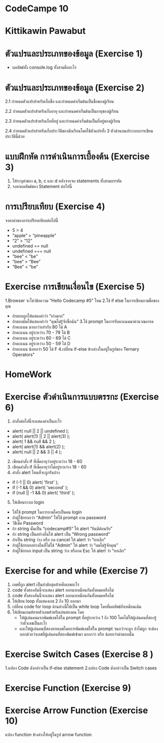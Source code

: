 # CodeCampe 10

# Kittikawin Pawabut

# ตัวแปรและประเภทของข้อมูล (Exercise 1)
  - ผลลัพธ์ทั้ง console.log ทั้งสามคืออะไร

# ตัวแปรและประเภทของข้อมูล (Exercise 2)
  2.1 กำหนดตัวแปรสำหรับเก็บชื่อ และกำหนดค่าเริ่มต้นเป็นชื่อของผู้เรียน
  
  2.2 กำหนดตัวแปรสำหรับเก็บอายุ และกำหนดค่าเริ่มต้นเป็นอายุของผู้เรียน
  
  2.3 กำหนดตัวแปรสำหรับเก็บที่อยู่ และกำหนดค่าเริ่มต้นเป็นที่อยู่ของผู้เรียน
  
  2.4 กำหนดตัวแปรสำหรับเก็บประวัติของนักเรียนโดยใช้ตัวแปรทั้ง 3 ตัวด้านบนประกอบการเขียนประวัตินี้ด้วย
  
# แบบฝึกหัด การดำเนินการเบื้องต้น (Exercise 3)
  1. ให้ระบุค่าของ a, b, c และ d หลังจากจบ statements ทั้งสามบรรทัด
  2. จงหาผลลัพธ์ของ Statement ต่อไปนี้

# การเปรียบเทียบ (Exercise 4)
  จงหาค่าของการเปรียบเทียบต่อไปนี้
  - 5 > 4
  - “apple” > “pineapple”
  - “2” > “12”
  - undefined == null
  - undefined === null
  - “bee” < “be”
  - “bee” > “Bee”
  - “Bee” < “be”
 
# Exercise การเขียนเงื่อนไข (Exercise 5)
1.Browser จะโชว์ข้อความ “Hello Codecamp #5” ไหม
2.ใช้ if else ในการเขียนถามชื่อของคุณ
- ถ้าตอบถูกให้แสดงคำว่า “เก่งมาก”
- ถ้าตอบผิดให้แสดงคำว่า “คุณไม่รู้จักชื่อฉัน”
3.ใช้ prompt ในการรับคะแนนมาคำนวณเกรด
- ถ้าคะแนน มากกว่าเท่ากับ 80    ได้ A
- ถ้าคะแนน อยู่ระหว่าง 70 - 79     ได้ B
- ถ้าคะแนน อยู่ระหว่าง 60 - 69     ได้ C
- ถ้าคะแนน อยู่ระหว่าง 50 - 59     ได้ D
- ถ้าคะแนน น้อยกว่า 50            ได้ F
4.เปลี่ยน if-else ข้างล่างในอยู่ในรูปของ Ternary Operators"

# HomeWork

# Exercise ตัวดำเนินการแบบตรรกะ (Exercise 6)
1. คำสั่งต่อไปนี้จะแสดงค่าเป็นอะไร
- alert( null || 2 || undefined );
- alert( alert(1) || 2 || alert(3) );
- alert( 1 && null && 2 );
- alert( alert(1) && alert(2) );
- alert( null || 2 && 3 || 4 );
2. เขียนคำสั่ง if ที่เช็คอายุว่าอยู่ระหว่าง 18 - 60
3. เขียนคำสั่ง if ที่เช็คอายุว่าไม่อยู่ระหว่าง 18 - 60
4. คำสั่ง alert ไหนที่จะถูกรันบ้าง
- if (-1 || 0) alert( 'first' );
- if (-1 && 0) alert( 'second' );
- if (null || -1 && 0) alert( 'third' );
5. ให้เขียนระบบ login
- ให้ใช้ prompt ในการถามใครเป็นคน login
- ถ้าผู้ใช้กรอกว่า “Admin” ให้ใช้ prompt ถาม password
-  วิธีเช็ค Password
-  ถ้า string นั้นเป็น “codecamp#5” ให้ alert “ยินดีต้อนรับ”
-  ถ้า string เป็นอย่างอื่นให้ alert เป็น “Wrong password”
-  ถ้าเป็น string ว่าง หรือ กด cancel ให้ alert ว่า “ยกเลิก”
- ถ้าผู้ใช้กรอกอย่างอื่นที่ไม่ใช่ “Admin” ให้ alert ว่า “ผมไม่รู้จักคุณ”
- ถ้าผู้ใช้กรอก input เป็น string ว่าง หรือกด Esc ให้ alert ว่า “ยกเลิก”


# Exercise for and while (Exercise 7)
1. เลขที่ถูก alert เป็นลำดับสุดท้ายคือเลขอะไร
2. code ทั้งสองอันนี้จะแสดง alert ออกมาเหมือนกันทั้งหมดหรือไม่
3. code ทั้งสองอันนี้จะแสดง alert ออกมาเหมือนกันทั้งหมดหรือไม่
4. ให้เขียน loop ทั้งแสดงเลข 2 ถึง 10 ออกมา
5. เปลี่ยน code for loop ด้านล่างนี้ให้เป็น while loop โดยที่ผลลัพธ์ยังเหมือนเดิม
6. ให้เขียนเกมส์ทายตัวเลขสำหรับเล่นสองคน โดย
    - ให้ผู้เล่นคนแรกพิมพ์เลขใส่ใน prompt ที่อยู่ระหว่าง 1 ถึง 100 โดยไม่ให้ผู้เล่นคนที่สองรู้ว่าตัวเลขเป็นอะไร
    - และให้ผู้เล่นคนที่สองทายเลขโดยการพิมพ์เลขใส่ใน prompt จนกว่าจะถูก ถ้าไม่ถูก จะต้องบอกด้วยว่าเลขที่ผู้เล่นคนที่สองพิมพ์เข้ามา มากกว่า หรือ น้อยกว่าคำตอบนั้น

# Exercise Switch Cases (Exercise 8 )
1.แปลง Code ดังกล่าวเป็น if-else statement
2.แปลง Code ดังกล่าวเป็น Switch cases

# Exercise Function (Exercise 9)

# Exercise Arrow Function  (Exercise 10)
แปลง function ข้างล่างให้อยู่ในรูป arrow function




